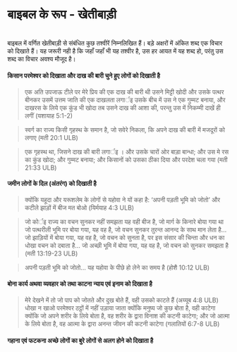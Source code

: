 # बाइबल के रूप - खेतीबाड़ी

 #

बाइबल में वर्णित खेतीबाड़ी से संबंधित कुछ तश्वीरें निम्नलिखित हैं। बड़े अक्षरों में अंकित शब्द एक विचार को दिखाते हैं। यह जरूरी नही है कि जहाँ जहाँ भी यह तश्वीर है, उस हर आयत में यह शब्द हो, परंतु उस शब्द का विचार अवश्य मौजूद है।

#### किसान परमेश्वर को दिखाता और दाख की बारी चुने हुए लोगों को दिखाती है

> एक अति उपजाऊ टीले पर मेरे प्रिय की एक दाख की बारी थी
> उसने मिट्टी खोदी और उसके पत्थर बीनकर उसमें उत्तम जाति की एक दाखलता लगार्इ
> उसके बीच में उस ने एक गुम्मट बनाया, और दाखरस के लिये एक कुंड भी खोदा
> तब उसने दाख की आशा की, परन्तु उस में निकम्मी दाखें ही लगीं (यशायाह 5:1-2)

<blockquote> स्वर्ग का राज्य किसी गृहस्थ के समान है, जो सवेरे निकला, कि अपने दाख की बारी में मजदूरों को लगाए (मती 20:1 ULB) </blockquote>

> एक गृहस्थ था, जिसने दाख की बारी लगार्इ । और उसके चारों ओर बाड़ा बान्धा; और उस मे रस का कुंड खोदा; और गुम्मट बनाया; और किसानों को उसका ठीका दिया और परदेश चला गया (मती 21:33 ULB)

#### जमीन लोगों के दिल (अंतरंग) को दिखाती है

> क्योंकि यहूदा और यरूशलेम के लोगों से यहोवा ने यों कहा है: ‘अपनी पड़ती भूमि को जोतो’
> और कटीले झाड़ों में बीज मत बोओ (यिर्मयाह 4:3 ULB)

<blockquote> जो कोर्इ राज्य का वचन सुनकर नहीं समझता यह वही बीज है, जो मार्ग के किनारे बोया गया था जो पत्थरीली भूमि पर बोया गया, यह वह है, जो वचन सुनकर तुरन्त आनन्द के साथ मान लेता है... जो झाड़ियों में बोया गया, यह वह है, जो वचन को सुनता है, पर इस संसार की चिन्ता और धन का धोखा वचन को दबाता है... जो अच्छी भूमि में बोया गया, यह वह है, जो वचन को सुनकर समझता है (मती 13:19-23 ULB) </blockquote>

> अपनी पड़ती भूमि को जोतो...
> यह यहोवा के पीछे हो लेने का समय है (होशै 10:12 ULB)

#### बोना कार्य अथवा व्यवहार को तथा काटना न्याय एवं इनाम को दिखाता है

> मेरे देखने में तो जो पाप को जोतते 
> और दुख बोते हैं, वही उसको काटते हैं (अय्यूब 4:8 ULB)
> धोखा न खाओ परमेश्वर ठट्ठों में नहीं उड़ाया जाता क्योंकि मनुष्य जो कुछ बोता है, वही काटेगा क्योंकि जो अपने शरीर के लिये बोता है, वह शरीर के द्वारा विनाश की कटनी काटेगा; और जो आत्मा के लिये बोता है, वह आत्मा के द्वारा अनन्त जीवन की कटनी काटेगा (गलातियों 6:7-8 ULB)

#### गहाना एवं फटकना अच्छे लोगों का बुरे लोगों से अलग होने को दिखाता है

